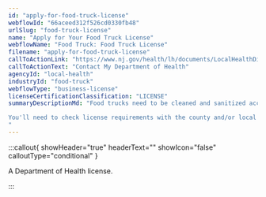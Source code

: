```yaml
---
id: "apply-for-food-truck-license"
webflowId: "66aceed312f526cd0330fb48"
urlSlug: "food-truck-license"
name: "Apply for Your Food Truck License"
webflowName: "Food Truck: Food Truck License"
filename: "apply-for-food-truck-license"
callToActionLink: "https://www.nj.gov/health/lh/documents/LocalHealthDirectory.pdf"
callToActionText: "Contact My Department of Health"
agencyId: "local-health"
industryId: "food-truck"
webflowType: "business-license"
licenseCertificationClassification: "LICENSE"
summaryDescriptionMd: "Food trucks need to be cleaned and sanitized according to the guidelines from your local Department of Health. The regulation and licensing of food trucks vary by location.

You'll need to check license requirements with the county and/or local Department of Health in every county where you plan to do business.
"
---
```


:::callout{ showHeader="true" headerText="" showIcon="false" calloutType="conditional" }

A Department of Health license.

:::
